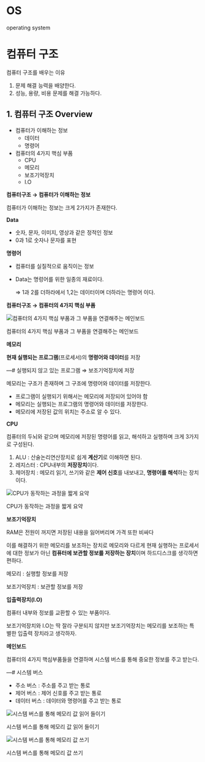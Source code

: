 # OS
operating system 

# 컴퓨터 구조

컴퓨터 구조를 배우는 이유

1. 문제 해결 능력을 배양한다.
2. 성능, 용량, 비용 문제를 해결 가능하다.

## 1. 컴퓨터 구조 Overview

- 컴퓨터가 이해하는 정보
    - 데이터
    - 명령어
- 컴퓨터의 4가지 핵심 부품
    - CPU
    - 메모리
    - 보조기억장치
    - I.O

**컴퓨터구조 → 컴퓨터가 이해하는 정보**

컴퓨터가 이해하는 정보는 크게 2가지가 존재한다.

**Data**

- 숫자, 문자, 이미지, 영상과 같은 정적인 정보
- 0과 1로 숫자나 문자를 표현

**명령어**

- 컴퓨터를 실질적으로 움직이는 정보
- Data는 명렁어를 위한 일종의 재료이다.
    
    ⇒ 1과 2를 더하라에서 1,2는 데이터이며 더하라는 명령어 이다.
    

**컴퓨터구조 → 컴퓨터의 4가지 핵심 부품**

![컴퓨터의 4가지 핵심 부품과 그 부품을 연결해주는 메인보드](https://s3-us-west-2.amazonaws.com/secure.notion-static.com/263b9b5d-b697-4bd5-8265-c4ed0dc6f90e/IMG_12A2C064FB56-1.jpeg)

컴퓨터의 4가지 핵심 부품과 그 부품을 연결해주는 메인보드

**메모리**

**현재 실행되는 프로그램**(프로세서)의 **명령어와 데이터**를 저장

—# 실행되지 않고 있는 프로그램 ⇒ 보조기억장치에 저장

메모리는 구조가 존재하며 그 구조에 명령어와 데이터를 저장한다.

- 프로그램이 실행되기 위해서는 메모리에 저장되어 있어야  함
- 메모리는 실행되는 프로그램의 명령어와 데이터를 저장한다.
- 메모리에 저장된 값의 위치는 주소로 알 수 있다.

**CPU**

컴퓨터의 두뇌와 같으며 메모리에 저장된 명령어를 읽고, 해석하고 실행하며 크게 3가지로 구성된다.

1. ALU : 산술논리연산장치로 쉽게 **계산기**로 이해하면 된다.
2. 레지스터 : CPU내부의 **저장장치**이다.
3. 제어장치 : 메모리 읽기, 쓰기와 같은 **제어 신호**를 내보내고, **명령어를 해석**하는 장치이다.

![CPU가 동작하는 과정을 짧게 요약](https://s3-us-west-2.amazonaws.com/secure.notion-static.com/ce875268-bca3-4194-9629-d903c1f46f19/IMG_3560EB60431D-1.jpeg)

CPU가 동작하는 과정을 짧게 요약

**보조기억장치**

RAM은 전원이 꺼지면 저장된 내용을 잃어버리며 가격 또한 비싸다

이를 해결하기 위한 메모리를 보조하는 장치로 메모리와 다르게 현재 실행하는 프로세서에 대한 정보가 아닌 **컴퓨터에 보관할 정보를 저장하는 장치**이며 하드디스크를 생각하면 편하다.

메모리 : 실행할 정보를 저장

보조기억장치 : 보관할 정보를 저장

**입출력장치(I.O)**

컴퓨터 내부와 정보를 교환할 수 있는 부품이다.

보조기억장치와 I.O는 딱 잘라 구분되지 않지만 보조기억장치는 메모리를 보조하는 특별한 입출력 장치라고 생각하자.

**메인보드**

컴퓨터의 4가지 핵심부품들을 연결하며 시스템 버스를 통해 중요한 정보를 주고 받는다.

—# 시스템 버스

- 주소 버스 : 주소를 주고 받는 통로
- 제어 버스 : 제어 신호를 주고 받는 통로
- 데이터 버스 : 데이터와 명령어를 주고 받는 통로

![시스템 버스를 통해 메모리 값 읽어 들이기](https://s3-us-west-2.amazonaws.com/secure.notion-static.com/36f9979a-cbb3-4514-b3a4-aa9109a49d5f/%E1%84%89%E1%85%B3%E1%84%8F%E1%85%B3%E1%84%85%E1%85%B5%E1%86%AB%E1%84%89%E1%85%A3%E1%86%BA_2023-05-29_%E1%84%8B%E1%85%A9%E1%84%92%E1%85%AE_10.41.02.png)

시스템 버스를 통해 메모리 값 읽어 들이기

![시스템 버스를 통해 메모리 값 쓰기](https://s3-us-west-2.amazonaws.com/secure.notion-static.com/c4757998-969f-4a48-a899-af412fa01a6c/%E1%84%89%E1%85%B3%E1%84%8F%E1%85%B3%E1%84%85%E1%85%B5%E1%86%AB%E1%84%89%E1%85%A3%E1%86%BA_2023-05-29_%E1%84%8B%E1%85%A9%E1%84%92%E1%85%AE_10.41.21.png)

시스템 버스를 통해 메모리 값 쓰기
